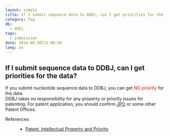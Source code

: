 ```yaml
---
layout: simple
title: If I submit sequence data to DDBJ, can I get priorities for the data?
category: faq
db:
  - ddbj
tags: 
  - submission
date: 2014-06-26T11:06:58
lang: en
---
```


## If I submit sequence data to DDBJ, can I get priorities for the data?

<p>If you submit nucleotide sequence data to DDBJ, you can get
  <font color="#ff0000">NO priority</font> for the data. <br>DDBJ takes no responsibility for any property or priority issues for patenting. For patent application, you should confirm <a href="http://www.jpo.go.jp/indexj.htm">JPO</a> or some other Patent Offices. </p>
<dl><dt>References</dt>
  <dd>
    <ul>
      <li><a href="/policies-e.html#ownership">Patent, Intellectual Property and Priority</a></li>
    </ul>
  </dd>
</dl>